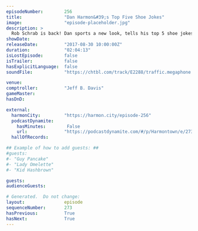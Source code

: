 ```yaml
---
episodeNumber:        256
title:                "Dan Harmon&#39;s Top Five Shoe Jokes"
image:                "episode-placeholder.jpg"
description: >
  Rob Schrab is back! Dan sports a new look, tells his top 5 shoe jokes, then takes the role playing team on a wild adventure. Featuring Dan Harmon, Jeff Davis, Spencer Crittenden and Rob Schrab.
showDate:             
releaseDate:          "2017-08-30 10:00:00Z"
duration:             "02:04:13"
isLostEpisode:        false
isTrailer:            false
hasExplicitLanguage:  false
soundFile:            "https://chtbl.com/track/E2288/traffic.megaphone.fm/STA8483761964.mp3?updated=1596591092"

venue:                
comptroller:          "Jeff B. Davis"
gameMaster:           
hasDnD:               

external:
  harmonCity:         "https://harmon.city/episode-256"
  podcastDynamite:
    hasMinutes:        False
    url:              "https://podcastdynamite.com/#/p/Harmontown/e/273/256"
  hallOfRecords:      

## Example of how to add guests: ##
#guests:
#- "Guy Pancake"
#- "Lady Omelette"
#- "Kid Hashbrown"

guests:
audienceGuests:

# Generated.  Do not change:
layout:               episode
sequenceNumber:       273
hasPrevious:          True
hasNext:              True
---
```


<!-- The episode description will be rendered here -->
<!-- Add your content below here -->


